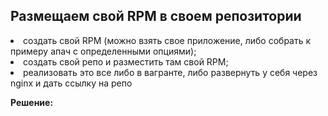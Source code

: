 ## Размещаем свой RPM  в своем репозитории

<li> создать свой RPM (можно взять свое приложение, либо собрать к примеру апач с определенными опциями);</li>
<li> создать свой репо и разместить там свой RPM;</li>
<li> реализовать это все либо в вагранте, либо развернуть у себя через nginx и дать ссылку на репо</li>

**Решение:**<br>


